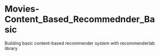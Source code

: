 # Movies-Content_Based_Recommednder_Basic
Building basic content-based recommender system with recommenderlab library
